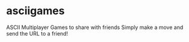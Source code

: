 # asciigames
ASCII Multiplayer Games to share with friends Simply make a move and send the URL to a friend!
